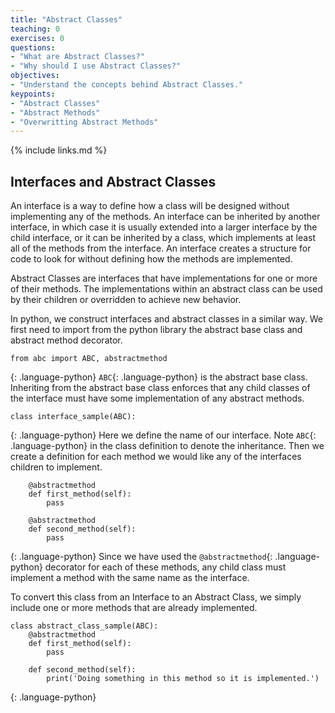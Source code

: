 ```yaml
---
title: "Abstract Classes"
teaching: 0
exercises: 0
questions:
- "What are Abstract Classes?"
- "Why should I use Abstract Classes?"
objectives:
- "Understand the concepts behind Abstract Classes."
keypoints:
- "Abstract Classes"
- "Abstract Methods"
- "Overwritting Abstract Methods"
---
```


{% include links.md %}
## Interfaces and Abstract Classes
An interface is a way to define how a class will be designed without implementing any of the methods.
An interface can be inherited by another interface, in which case it is usually extended into a larger interface by the child interface, or it can be inherited by a class, which implements at least all of the methods from the interface.
An interface creates a structure for code to look for without defining how the methods are implemented.

Abstract Classes are interfaces that have implementations for one or more of their methods.
The implementations within an abstract class can be used by their children or overridden to achieve new behavior.

In python, we construct interfaces and abstract classes in a similar way.
We first need to import from the python library the abstract base class and abstract method decorator.
~~~
from abc import ABC, abstractmethod
~~~
{: .language-python}
`ABC`{: .language-python} is the abstract base class.
Inheriting from the abstract base class enforces that any child classes of the interface must have some implementation of any abstract methods.
~~~
class interface_sample(ABC):
~~~
{: .language-python}
Here we define the name of our interface.
Note `ABC`{: .language-python} in the class definition to denote the inheritance.
Then we create a definition for each method we would like any of the interfaces children to implement.
~~~
    @abstractmethod
    def first_method(self):
        pass

    @abstractmethod
    def second_method(self):
        pass
~~~
{: .language-python}
Since we have used the `@abstractmethod`{: .language-python} decorator for each of these methods, any child class must implement a method with the same name as the interface.

To convert this class from an Interface to an Abstract Class, we simply include one or more methods that are already implemented.
~~~
class abstract_class_sample(ABC):
    @abstractmethod
    def first_method(self):
        pass

    def second_method(self):
        print('Doing something in this method so it is implemented.')
~~~
{: .language-python}

<!---
-An Interface is a class definition that does not implement any of its methods. It is explicitly used as a contract to specify what methods any of its child classes will have to implement.

### Abstract Classes
-Abstract Classes are similar to interfaces. They define a base structure that subclasses inherit. The primary difference is that an interface has no method implementations, it simply has the class and method definitions. An abstract class can have implementations for one or more of its methods that can either be inherited or overridden by any of their subclasses.
--->